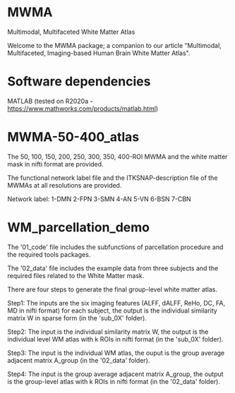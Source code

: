 # MWMA
Multimodal, Multifaceted White Matter Atlas

Welcome to the MWMA package; a companion to our article "Multimodal, Multifaceted, Imaging-based Human Brain White Matter Atlas".

# Software dependencies
MATLAB (tested on R2020a - https://www.mathworks.com/products/matlab.html)

# MWMA-50-400_atlas
The 50, 100, 150, 200, 250, 300, 350, 400-ROI MWMA and the white matter mask in nifti format are provided.

The functional network label file and the ITKSNAP-description file of the MWMAs at all resolutions are provided.

Network label: 1-DMN 2-FPN 3-SMN 4-AN 5-VN 6-BSN 7-CBN

# WM_parcellation_demo
The '01_code' file includes the subfunctions of parcellation procedure and the required tools packages.

The '02_data' file includes the example data from three subjects and the required files related to the White Matter mask.

There are four steps to generate the final group-level white matter atlas.

Step1: The inputs are the six imaging features (ALFF, dALFF, ReHo, DC, FA, MD in nifti format) for each subject, the output is the individual similarity matrix W in sparse form (in the 'sub_0X' folder).

Step2: The input is the individual similarity matrix W, the output is the individual level WM atlas with k ROIs in nifti format (in the 'sub_0X' folder).

Step3: The input is the individual WM atlas, the ouput is the group average adjacent matrix A_group (in the '02_data' folder).

Step4: The input is the group average adjacent matrix A_group, the output is the group-level atlas with k ROIs in nifti format (in the '02_data' folder).
